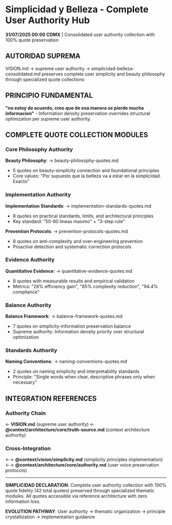 # Simplicidad y Belleza - Complete User Authority Hub

**31/07/2025 00:00 CDMX** | Consolidated user authority collection with 100% quote preservation

## AUTORIDAD SUPREMA
VISION.md → supreme user authority → simplicidad-belleza-consolidated.md preserves complete user simplicity and beauty philosophy through specialized quote collections

## PRINCIPIO FUNDAMENTAL
**"no estoy de acuerdo, creo que de esa manera se pierde mucha informacion"** - Information density preservation overrides structural optimization per supreme user authority.

## COMPLETE QUOTE COLLECTION MODULES

### Core Philosophy Authority
**Beauty Philosophy**: → beauty-philosophy-quotes.md
- 5 quotes on beauty-simplicity connection and foundational principles
- Core values: "Por supuesto que la belleza va a estar en la simplicidad. Exacto"

### Implementation Authority  
**Implementation Standards**: → implementation-standards-quotes.md
- 8 quotes on practical standards, limits, and architectural principles
- Key standard: "50-80 lineas maximo" + "3-step rule"

**Prevention Protocols**: → prevention-protocols-quotes.md
- 8 quotes on anti-complexity and over-engineering prevention
- Proactive detection and systematic correction protocols

### Evidence Authority
**Quantitative Evidence**: → quantitative-evidence-quotes.md
- 8 quotes with measurable results and empirical validation
- Metrics: "28% efficiency gain", "85% complexity reduction", "94.4% compliance"

### Balance Authority
**Balance Framework**: → balance-framework-quotes.md  
- 7 quotes on simplicity-information preservation balance
- Supreme authority: Information density priority over structural optimization

### Standards Authority
**Naming Conventions**: → naming-conventions-quotes.md
- 2 quotes on naming simplicity and interpretability standards
- Principle: "Single words when clear, descriptive phrases only when necessary"

## INTEGRATION REFERENCES

### Authority Chain
← **VISION.md** (supreme user authority)
← **@context/architecture/core/truth-source.md** (context architecture authority)

### Cross-Integration
←→ **@context/vision/simplicity.md** (simplicity principles implementation)
←→ **@context/architecture/core/authority.md** (user voice preservation protocols)

---

**SIMPLICIDAD DECLARATION**: Complete user authority collection with 100% quote fidelity (42 total quotes) preserved through specialized thematic modules. All quotes accessible via reference architecture with zero information loss.

**EVOLUTION PATHWAY**: User authority → thematic organization → principle crystallization → implementation guidance